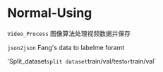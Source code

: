 # Normal-Using

`Video_Process` 图像算法处理视频数据并保存

`json2json` Fang's data to labelme foramt

'Split_dataset` split dataset `train/val/test` or `train/val`

